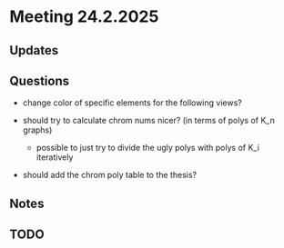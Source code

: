 # Meeting 24.2.2025

## Updates

## Questions

- change color of specific elements for the following views?

- should try to calculate chrom nums nicer? (in terms of polys of K_n graphs)
  - possible to just try to divide the ugly polys with polys of K_i iteratively

- should add the chrom poly table to the thesis?

## Notes

## TODO